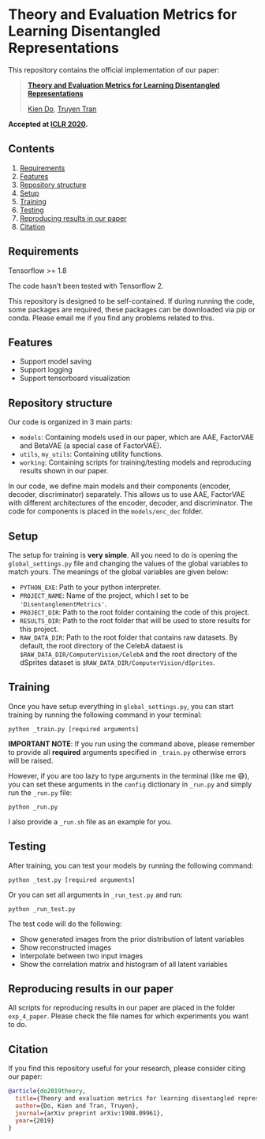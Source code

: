 # Theory and Evaluation Metrics for Learning Disentangled Representations


This repository contains the official implementation of our paper:
> [**Theory and Evaluation Metrics for Learning Disentangled Representations**](https://arxiv.org/abs/1908.09961)
>
> [Kien Do](https://twitter.com/kien_do_92), [Truyen Tran](https://twitter.com/truyenoz)

__Accepted at [ICLR 2020](https://openreview.net/forum?id=HJgK0h4Ywr).__


## Contents
1. [Requirements](#requirements)
1. [Features](#features)
0. [Repository structure](#repository-structure)
0. [Setup](#setup)
0. [Training](#training)
0. [Testing](#testing)
0. [Reproducing results in our paper](#reproducing-results-in-our-paper)
0. [Citation](#citation)

## Requirements
Tensorflow >= 1.8

The code hasn't been tested with Tensorflow 2.

This repository is designed to be self-contained. If during running the code, some packages are required, these packages can be downloaded via pip or conda.
Please email me if you find any problems related to this.

## Features
- Support model saving
- Support logging
- Support tensorboard visualization

## Repository structure
Our code is organized in 3 main parts:
- `models`: Containing models used in our paper, which are AAE, FactorVAE and BetaVAE (a special case of FactorVAE).
- `utils`, `my_utils`: Containing utility functions.
- `working`: Containing scripts for training/testing models and reproducing results shown in our paper.

In our code, we define main models and their components (encoder, decoder, discriminator) separately. This allows us to use AAE, FactorVAE with different architectures of the encoder, decoder, and discriminator. The code for components is placed in the `models/enc_dec` folder.

## Setup
The setup for training is **very simple**. All you need to do is opening the `global_settings.py` file and changing the values of the global variables to match yours. The meanings of the global variables are given below:
* `PYTHON_EXE`: Path to your python interpreter.
* `PROJECT_NAME`: Name of the project, which I set to be `'DisentanglementMetrics'`.
* `PROJECT_DIR`: Path to the root folder containing the code of this project.
* `RESULTS_DIR`: Path to the root folder that will be used to store results for this project.  
* `RAW_DATA_DIR`: Path to the root folder that contains raw datasets. By default, the root directory of the CelebA dataest is `$RAW_DATA_DIR/ComputerVision/CelebA` and the root directory of the dSprites dataset is `$RAW_DATA_DIR/ComputerVision/dSprites`.

## Training
Once you have setup everything in `global_settings.py`, you can start training by running the following command in your terminal:
```shell
python _train.py [required arguments]
```
**IMPORTANT NOTE**: If you run using the command above, please remember to provide all **required** arguments specified in `_train.py` otherwise errors will be raised.

However, if you are too lazy to type arguments in the terminal (like me :sweat_smile:), you can set these arguments in the `config` dictionary in `_run.py` and simply run the `_run.py` file:
```shell
python _run.py
```

I also provide a `_run.sh` file as an example for you.

## Testing
After training, you can test your models by running the following command:
```shell
python _test.py [required arguments]
```

Or you can set all arguments in `_run_test.py` and run:
 
```shell
python _run_test.py
```

The test code will do the following:
* Show generated images from the prior distribution of latent variables
* Show reconstructed images
* Interpolate between two input images
* Show the correlation matrix and histogram of all latent variables

## Reproducing results in our paper
All scripts for reproducing results in our paper are placed in the folder `exp_4_paper`. Please check the file names for which experiments you want to do. 

## Citation
If you find this repository useful for your research, please consider citing our paper:

```bibtex
@article{do2019theory,
  title={Theory and evaluation metrics for learning disentangled representations},
  author={Do, Kien and Tran, Truyen},
  journal={arXiv preprint arXiv:1908.09961},
  year={2019}
}
```
